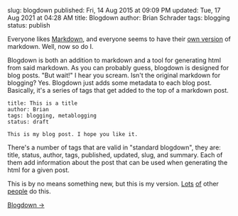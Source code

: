 slug: blogdown
published: Fri, 14 Aug 2015 at 09:09 PM
updated: Tue, 17 Aug 2021 at 04:28 AM
title: Blogdown
author: Brian Schrader
tags: blogging
status: publish

Everyone likes [Markdown][md], and everyone seems to have their [own
version][v] of markdown. Well, now so do I.

Blogdown is both an addition to markdown and a tool for generating html from
said markdown. As you can probably guess, blogdown is designed for blog posts.
"But wait!" I hear you scream. Isn't the original markdown for blogging? Yes.
Blogdown just adds some metadata to each blog post. Basically, it's a series of
tags that get added to the top of a markdown post.

    title: This is a title
    author: Brian
    tags: blogging, metablogging
    status: draft

    This is my blog post. I hope you like it.

There's a number of tags that are valid in "standard blogdown", they are: title, status, author, tags, published, updated, slug, and summary. Each of them add information about the post that can be used when generating the html for a given post.

This is by no means something new, but this is my version. [Lots][1] [of][2] other [people][3] do this.

[Blogdown &#8594;](https://github.com/Sonictherocketman/blogdown)

[md]: http://daringfireball.net/projects/markdown/ 
[v]: http://www.plaintextadventure.com/ref/KukkMarkdownRef.html#markdown-variants
[1]: http://www.caseyliss.com
[2]: http://www.marco.org
[3]: http://daringfireball.net
 
